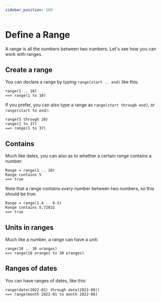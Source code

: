 ```yaml
---
sidebar_position: 100
---
```


# Define a Range

A range is all the numbers between two numbers. Let's see how you can work with ranges.

## Create a range

You can declare a range by typing `range(start .. end)` like this:

```deci live
range(1 .. 10)
==> range(1 to 10)
```

If you prefer, you can also type a range as `range(start through end)`, or `range(start to end)`:

```deci live
range(5 through 20)
range(1 to 37)
==> range(1 to 37)
```

## Contains

Much like dates, you can also as to whether a certain range contains a number:

```deci live
Range = range(1 .. 10)
Range contains 5
==> true
```

Note that a range contains _every_ number between two numbers, so this should be true:

```deci live
Range = range(1.4 .. 9.5)
Range contains 5.72832
==> true
```

## Units in ranges

Much like a number, a range can have a unit:

```deci live
range(10 .. 30 oranges)
==> range(10 oranges to 30 oranges)
```

## Ranges of dates

You can have ranges of dates, like this:

```deci live
range(date(2022-01) through date(2022-06))
==> range(month 2022-01 to month 2022-06)
```
